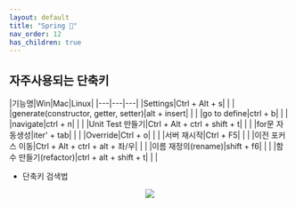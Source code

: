 ```yaml
---
layout: default
title: "Spring 🐍"
nav_order: 12
has_children: true
---
```


## 자주사용되는 단축키

|기능명|Win|Mac|Linux|
|---|---|---|
|Settings|Ctrl + Alt + s| | |
|generate(constructor, getter, setter)|alt + insert| | |
|go to define|ctrl + b| | |
|navigate|ctrl + n| | |
|Unit Test 만들기|Ctrl + Alt + ctrl + shift + t| | |
|for문 자동생성|iter' + tab| | |
|Override|Ctrl + o| | |
|서버 재시작|Ctrl + F5| | |
|이전 포커스 이동|Ctrl + Alt + ctrl + alt + 좌/우| | |
|이름 재정의(rename)|shift + f6| | |
|함수 만들기(refactor)|ctrl + alt + shift + t| | |

* 단축키 검색법

<p align="center">
  <img src="https://taehyungs-programming-blog.github.io/blog/assets/images/spring/basic/basic-1-3.png"/>
</p>